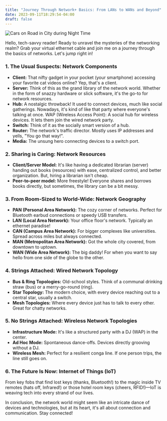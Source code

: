 ```yaml
---
title: "Journey Through Network+ Basics: From LANs to WANs and Beyond"
date: 2023-09-11T18:29:54-04:00
draft: false
---
```

![Cars on Road in City during Night Time](/pexels/pexels-kehn-hermano-3849167.jpg)


Hello, tech-savvy reader! Ready to unravel the mysteries of the networking realm? Grab your virtual ethernet cable and join me on a journey through the basics of networks. Let's jump right in!

### 1. The Usual Suspects: Network Components
* **Client:** That nifty gadget in your pocket (your smartphone) accessing your favorite cat videos online? Yep, that's a client.
* **Server:** Think of this as the grand library of the network world. Whether in the form of snazzy hardware or slick software, it's the go-to for network resources.
* **Hub:** A nostalgic throwback! It used to connect devices, much like social gatherings. Nowadays, it's kind of like that party where everyone's talking at once.
WAP (Wireless Access Point): A social hub for wireless devices. It lets them join the wired network party.
* **Switch:** Think of it as the socially smart version of a hub.
* **Router:** The network's traffic director. Mostly uses IP addresses and yells, "You go that way!".
* **Media:** The unsung hero connecting devices to a switch port.

### 2. Sharing is Caring: Network Resources
* **Client/Server Model:** It's like having a dedicated librarian (server) handing out books (resources) with ease, centralized control, and better organization. But, hiring a librarian isn't cheap.
* **Peer-to-peer model:** More freestyle! Everyone shares and borrows books directly, but sometimes, the library can be a bit messy.

### 3. From Room-Sized to World-Wide: Network Geography
* **PAN (Personal Area Network):** The cozy corner of networks. Perfect for Bluetooth earbud connections or speedy USB transfers.
* **LAN (Local Area Network):** Your office floor's network. Typically an ethernet paradise!
* **CAN (Campus Area Network):** For bigger complexes like universities. Spread across miles but always connected.
* **MAN (Metropolitan Area Network):** Got the whole city covered, from downtown to uptown.
* **WAN (Wide Area Network):** The big daddy! For when you want to say hello from one side of the globe to the other.

### 4. Strings Attached: Wired Network Topology
* **Bus & Ring Topologies:** Old-school styles. Think of a communal drinking straw (bus) or a merry-go-round (ring).
* **Star Topology:** The modern choice, with every device reaching out to a central star, usually a switch.
* **Mesh Topologies:** Where every device just has to talk to every other. Great for chatty networks.

### 5. No Strings Attached: Wireless Network Topologies
* **Infrastructure Mode:** It's like a structured party with a DJ (WAP) in the center.
* **Ad Hoc Mode:** Spontaneous dance-offs. Devices directly grooving without a DJ.
* **Wireless Mesh:** Perfect for a resilient conga line. If one person trips, the line still goes on.

### 6. The Future Is Now: Internet of Things (IoT)
From key fobs that find lost keys (thanks, Bluetooth!) to the magic inside TV remotes (hats off, Infrared!) or those hotel room keys (cheers, RFID!)—IoT is weaving tech into every strand of our lives.

In conclusion, the network world might seem like an intricate dance of devices and technologies, but at its heart, it's all about connection and communication. Stay connected!
